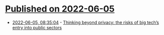 # [Published on 2022-06-05](index.md)

* [2022-06-05, 08:35:04](https://news.ycombinator.com/item?id=31629082) - [Thinking beyond privacy: the risks of big tech’s entry into public sectors](https://news.ycombinator.com/)
